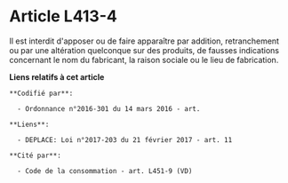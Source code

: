 # Article L413-4

Il est interdit d'apposer ou de faire apparaître par addition, retranchement ou par une altération quelconque sur des
produits, de fausses indications concernant le nom du fabricant, la raison sociale ou le lieu de fabrication.

**Liens relatifs à cet article**

	**Codifié par**:

	  - Ordonnance n°2016-301 du 14 mars 2016 - art.

	**Liens**:

	  - DEPLACE: Loi n°2017-203 du 21 février 2017 - art. 11

	**Cité par**:

	  - Code de la consommation - art. L451-9 (VD)
